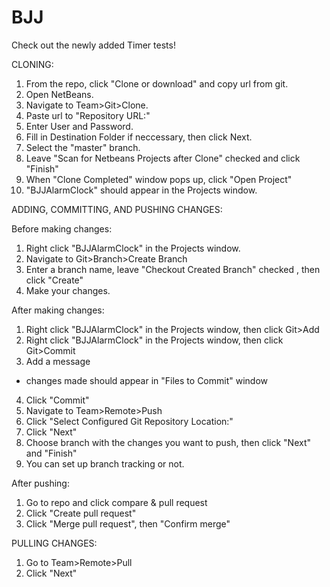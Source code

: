 # BJJ

Check out the newly added Timer tests!

CLONING:
1) From the repo, click "Clone or download" and 
copy url from git.
2) Open NetBeans.
3) Navigate to Team>Git>Clone.
4) Paste url to "Repository URL:"
5) Enter User and Password.
6) Fill in Destination Folder if neccessary, then click Next.
7) Select the "master" branch.
8) Leave "Scan for Netbeans Projects after Clone" checked and
click "Finish"
9) When "Clone Completed" window pops up, click "Open Project"
10) "BJJAlarmClock" should appear in the Projects window.

ADDING, COMMITTING, AND PUSHING CHANGES:

Before making changes:
1) Right click "BJJAlarmClock" in the Projects window.
2) Navigate to Git>Branch>Create Branch
3) Enter a branch name, leave "Checkout Created Branch" checked
, then click "Create"
4) Make your changes.

After making changes:
1) Right click "BJJAlarmClock" in the Projects window, then
click Git>Add
2) Right click "BJJAlarmClock" in the Projects window, then
click Git>Commit
3) Add a message
  * changes made should appear in "Files to Commit" window
4) Click "Commit"
5) Navigate to Team>Remote>Push
6) Click "Select Configured Git Repository Location:"
7) Click "Next"
8) Choose branch with the changes you want to push, then
click "Next" and "Finish"
9) You can set up branch tracking or not.

After pushing:
1) Go to repo and click compare & pull request
2) Click "Create pull request"
3) Click "Merge pull request", then "Confirm merge"

PULLING CHANGES:
1) Go to Team>Remote>Pull
2) Click "Next"
